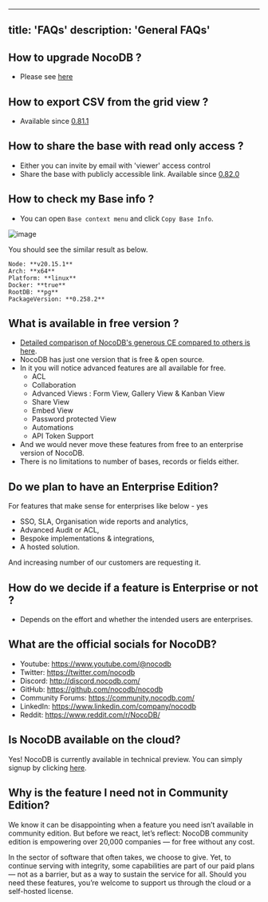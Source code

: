   ---
title: 'FAQs'
description: 'General FAQs'
---

## How to upgrade NocoDB ?

- Please see [here](https://docs.nocodb.com/getting-started/upgrading) 

## How to export CSV from the grid view ?

- Available since [0.81.1](https://github.com/nocodb/nocodb/releases/tag/0.81.1)

## How to share the base with read only access ?

- Either you can invite by email with 'viewer' access control
- Share the base with publicly accessible link. Available since [0.82.0](https://github.com/nocodb/nocodb/releases/tag/0.82.0) 

## How to check my Base info ?

- You can open `Base context menu` and click ``Copy Base Info``.

![image](/img/content/copy-proj-info.png)

You should see the similar result as below.
```
Node: **v20.15.1**
Arch: **x64**
Platform: **linux**
Docker: **true**
RootDB: **pg**
PackageVersion: **0.258.2**
```

## What is available in free version ?
- [Detailed comparison of NocoDB's generous CE compared to others is here](https://github.com/orgs/nocodb/projects/13).
- NocoDB has just one version that is free & open source.
- In it you will notice advanced features are all available for free.
    - ACL
    - Collaboration
    - Advanced Views : Form View, Gallery View & Kanban View
    - Share View
    - Embed View 
    - Password protected View
    - Automations
    - API Token Support
- And we would never move these features from free to an enterprise version of NocoDB.
- There is no limitations to number of bases, records or fields either.

## Do we plan to have an Enterprise Edition?
For features that make sense for enterprises like below - yes 
- SSO, SLA, Organisation wide reports and analytics, 
- Advanced Audit or ACL,  
- Bespoke implementations & integrations,
- A hosted solution.
   
And increasing number of our customers are requesting it.  

## How do we decide if a feature is Enterprise or not ?

- Depends on the effort and whether the intended users are enterprises.
 
## What are the official socials for NocoDB?

- Youtube: https://www.youtube.com/@nocodb
- Twitter: https://twitter.com/nocodb
- Discord: http://discord.nocodb.com/
- GitHub: https://github.com/nocodb/nocodb
- Community Forums: https://community.nocodb.com/
- LinkedIn: https://www.linkedin.com/company/nocodb
- Reddit: https://www.reddit.com/r/NocoDB/

## Is NocoDB available on the cloud?

Yes! NocoDB is currently available in technical preview.
You can simply signup by clicking [here](https://app.nocodb.com/#/signin?utm_source=OSS&utm_medium=OSS&utm_campaign=OSS&utm_content=OSS).


## Why is the feature I need not in Community Edition?
We know it can be disappointing when a feature you need isn’t available in community edition.
But before we react, let’s reflect: NocoDB community edition is empowering over 20,000 companies — for free without any cost.

In the sector of software that often takes, we choose to give. Yet, to continue serving with integrity,
some capabilities are part of our paid plans — not as a barrier, but as a way to sustain the service for all.
Should you need these features, you’re welcome to support us through the cloud or a self-hosted license.